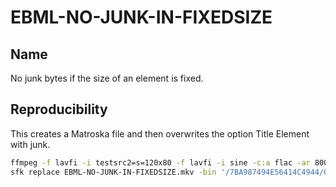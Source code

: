 # EBML-NO-JUNK-IN-FIXEDSIZE

## Name

No junk bytes if the size of an element is fixed.

## Reproducibility

This creates a Matroska file and then overwrites the option Title Element with junk.
```sh
ffmpeg -f lavfi -i testsrc2=s=120x80 -f lavfi -i sine -c:a flac -ar 8000 -vframes 2 -c:v ffv1 -level 3 -c:a flac -g 1 -write_crc32 0 -metadata TITLE=INVALID -y EBML-NO-JUNK-IN-FIXEDSIZE.mkv
sfk replace EBML-NO-JUNK-IN-FIXEDSIZE.mkv -bin '/7BA987494E56414C4944/00000000000000000000/' -yes
```